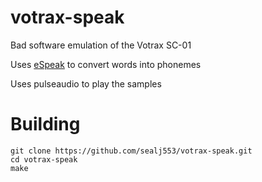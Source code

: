 # votrax-speak
Bad software emulation of the Votrax SC-01

Uses [eSpeak](http://espeak.sourceforge.net/) to convert words into phonemes

Uses pulseaudio to play the samples

# Building
```shell
git clone https://github.com/sealj553/votrax-speak.git
cd votrax-speak
make
```
